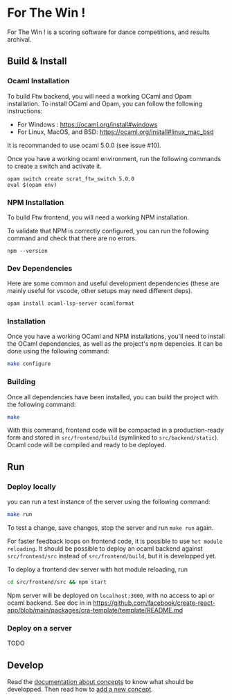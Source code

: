 For The Win !
=============

For The Win ! is a scoring software for dance competitions, and results archival.


Build & Install
---------------

### Ocaml Installation

To build Ftw backend, you will need a working OCaml and Opam installation. To install
OCaml and Opam, you can follow the following instructions:

- For Windows : https://ocaml.org/install#windows
- For Linux, MacOS, and BSD: https://ocaml.org/install#linux_mac_bsd

It is recommanded to use ocaml 5.0.0 (see issue #10).

Once you have a working ocaml environment, 
run the following commands to create a switch and activate it.
```
opam switch create scrat_ftw_switch 5.0.0
eval $(opam env)
```

### NPM Installation

To build Ftw frontend, you will need a working NPM installation.

To validate that NPM is correctly configured, you can run the following command and check that there are no errors.
```
npm --version
```

### Dev Dependencies

Here are some common and useful development dependencies (these are mainly useful for vscode, other setups may need different deps).

```sh
opam install ocaml-lsp-server ocamlformat
```


### Installation

Once you have a working OCaml and NPM installations, you'll need to install
the OCaml dependencies, as well as the project's npm depencies.
It can be done using the following command:
```sh
make configure
```

### Building

Once all dependencies have been installed, you can build the project with the
following command:

```sh
make
```

With this command, frontend code will be compacted in a production-ready form 
and stored in `src/frontend/build` (symlinked to `src/backend/static`).
Ocaml code will be compiled and ready to be deployed.

Run
---

### Deploy locally

you can run a test instance of the server using the following command:

```sh
make run
```

To test a change, save changes, stop the server and run `make run` again.

For faster feedback loops on frontend code, it is possible to use `hot module reloading`. It should be possible to deploy an ocaml backend against `src/frontend/src` instead of `src/frontend/build`, but it is developped yet.

To deploy a frontend dev server with hot module reloading, run
```bash
cd src/frontend/src && npm start
```

Npm server will be deployed on `localhost:3000`, with no access to api or ocaml backend.
See doc in in https://github.com/facebook/create-react-app/blob/main/packages/cra-template/template/README.md


### Deploy on a server

TODO

Develop
-------

Read the [documentation about concepts](doc/concepts.md) to know what should be developped.
Then read how to [add a new concept](doc/coding_a_concept.md).

